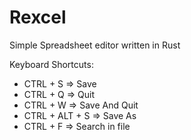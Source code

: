 # Rexcel

Simple Spreadsheet editor written in Rust

Keyboard Shortcuts:
* CTRL + S => Save
* CTRL + Q => Quit
* CTRL + W => Save And Quit
* CTRL + ALT + S => Save As
* CTRL + F => Search in file

